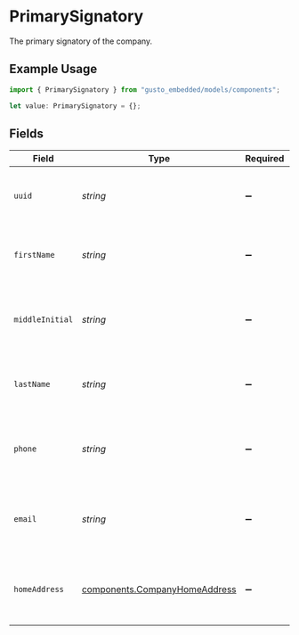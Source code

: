 # PrimarySignatory

The primary signatory of the company.

## Example Usage

```typescript
import { PrimarySignatory } from "gusto_embedded/models/components";

let value: PrimarySignatory = {};
```

## Fields

| Field                                                                          | Type                                                                           | Required                                                                       | Description                                                                    |
| ------------------------------------------------------------------------------ | ------------------------------------------------------------------------------ | ------------------------------------------------------------------------------ | ------------------------------------------------------------------------------ |
| `uuid`                                                                         | *string*                                                                       | :heavy_minus_sign:                                                             | The UUID of the company's primary signatory.                                   |
| `firstName`                                                                    | *string*                                                                       | :heavy_minus_sign:                                                             | The company's primary signatory's first name.                                  |
| `middleInitial`                                                                | *string*                                                                       | :heavy_minus_sign:                                                             | The company's primary signatory's middle initial.                              |
| `lastName`                                                                     | *string*                                                                       | :heavy_minus_sign:                                                             | The company's primary signatory's last name.                                   |
| `phone`                                                                        | *string*                                                                       | :heavy_minus_sign:                                                             | The company's primary signatory's phone number.                                |
| `email`                                                                        | *string*                                                                       | :heavy_minus_sign:                                                             | The company's primary signatory's email address.                               |
| `homeAddress`                                                                  | [components.CompanyHomeAddress](../../models/components/companyhomeaddress.md) | :heavy_minus_sign:                                                             | The company's primary signatory's home address.                                |